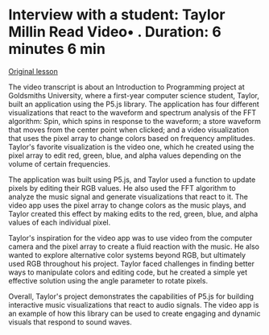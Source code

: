 # Interview with a student: Taylor Millin Read Video• . Duration: 6 minutes 6 min

[Original lesson](https://www.coursera.org/learn/uol-introduction-to-programming-2/lecture/hZj2o/interview-with-a-student-taylor-millin-read)

The video transcript is about an Introduction to Programming project at Goldsmiths University, where a first-year computer science student, Taylor, built an application using the P5.js library. The application has four different visualizations that react to the waveform and spectrum analysis of the FFT algorithm: Spin, which spins in response to the waveform; a store waveform that moves from the center point when clicked; and a video visualization that uses the pixel array to change colors based on frequency amplitudes. Taylor's favorite visualization is the video one, which he created using the pixel array to edit red, green, blue, and alpha values depending on the volume of certain frequencies.

The application was built using P5.js, and Taylor used a function to update pixels by editing their RGB values. He also used the FFT algorithm to analyze the music signal and generate visualizations that react to it. The video app uses the pixel array to change colors as the music plays, and Taylor created this effect by making edits to the red, green, blue, and alpha values of each individual pixel.

Taylor's inspiration for the video app was to use video from the computer camera and the pixel array to create a fluid reaction with the music. He also wanted to explore alternative color systems beyond RGB, but ultimately used RGB throughout his project. Taylor faced challenges in finding better ways to manipulate colors and editing code, but he created a simple yet effective solution using the angle parameter to rotate pixels.

Overall, Taylor's project demonstrates the capabilities of P5.js for building interactive music visualizations that react to audio signals. The video app is an example of how this library can be used to create engaging and dynamic visuals that respond to sound waves.

